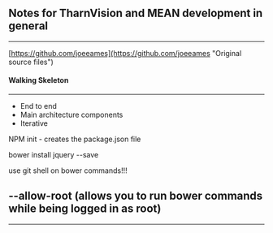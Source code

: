 ## Notes for TharnVision and MEAN development in general ##
---

[https://github.com/joeeames](https://github.com/joeeames "Original source files")

#### Walking Skeleton
---

- End to end
- Main architecture components
- Iterative


NPM init - creates the package.json file

bower install jquery --save

use git shell on bower commands!!!

--allow-root (allows you to run bower commands while being logged in as root)
---

---